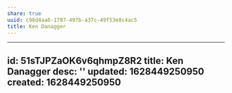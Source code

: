 ```yaml
---
share: true
uuid: c98d4aa6-1787-497b-a37c-49f53e8c4ac5
title: Ken Danagger
---
```

---
id: 51sTJPZaOK6v6qhmpZ8R2
title: Ken Danagger
desc: ''
updated: 1628449250950
created: 1628449250950
---